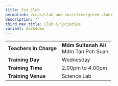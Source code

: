 ```yaml
---
title: Eco Club
permalink: /ccas/club-and-societies/green-club/
description: ""
third_nav_title: Club & Societies
variant: markdown
---
```

| |  | 
| -------- | -------- | 
| **Teachers In Charge**     | **Mdm Sultanah Ali** <br>Mdm Tan Poh Suan <b>
|**Training Day**|Wednesday
|**Training Time**|2.00pm to 4.00pm
|**Training Venue**|Science Lab</b>